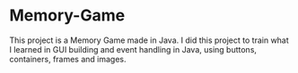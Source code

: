 # Memory-Game

This project is a Memory Game made in Java. I did this project to train what I learned in GUI building and event handling in Java, using buttons, containers, frames and images.
